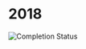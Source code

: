 # 2018

![Completion Status](https://img.shields.io/endpoint?url=https://raw.githubusercontent.com/Nyaaa/advent-of-code/master/2018/badge.json)
